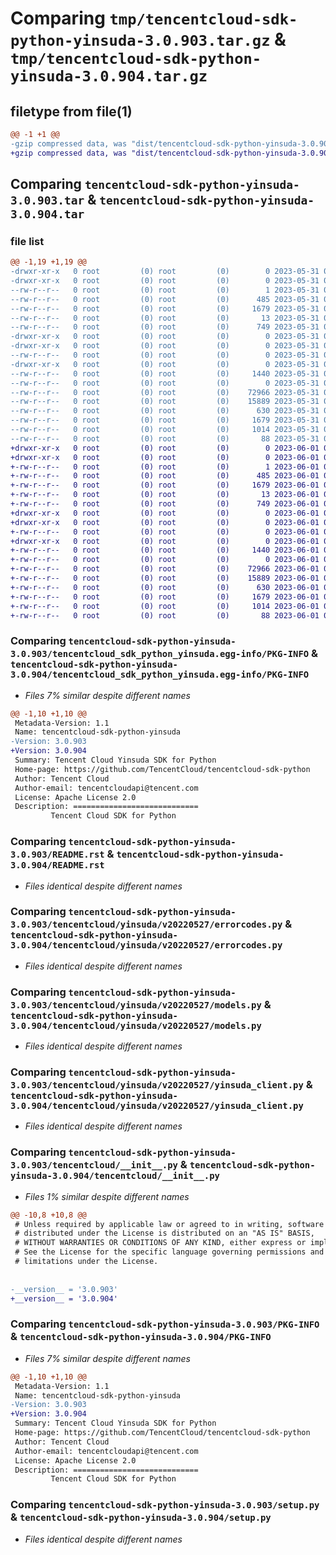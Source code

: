 # Comparing `tmp/tencentcloud-sdk-python-yinsuda-3.0.903.tar.gz` & `tmp/tencentcloud-sdk-python-yinsuda-3.0.904.tar.gz`

## filetype from file(1)

```diff
@@ -1 +1 @@
-gzip compressed data, was "dist/tencentcloud-sdk-python-yinsuda-3.0.903.tar", last modified: Wed May 31 02:26:28 2023, max compression
+gzip compressed data, was "dist/tencentcloud-sdk-python-yinsuda-3.0.904.tar", last modified: Thu Jun  1 02:51:34 2023, max compression
```

## Comparing `tencentcloud-sdk-python-yinsuda-3.0.903.tar` & `tencentcloud-sdk-python-yinsuda-3.0.904.tar`

### file list

```diff
@@ -1,19 +1,19 @@
-drwxr-xr-x   0 root         (0) root         (0)        0 2023-05-31 02:26:28.000000 tencentcloud-sdk-python-yinsuda-3.0.903/
-drwxr-xr-x   0 root         (0) root         (0)        0 2023-05-31 02:26:28.000000 tencentcloud-sdk-python-yinsuda-3.0.903/tencentcloud_sdk_python_yinsuda.egg-info/
--rw-r--r--   0 root         (0) root         (0)        1 2023-05-31 02:26:28.000000 tencentcloud-sdk-python-yinsuda-3.0.903/tencentcloud_sdk_python_yinsuda.egg-info/dependency_links.txt
--rw-r--r--   0 root         (0) root         (0)      485 2023-05-31 02:26:28.000000 tencentcloud-sdk-python-yinsuda-3.0.903/tencentcloud_sdk_python_yinsuda.egg-info/SOURCES.txt
--rw-r--r--   0 root         (0) root         (0)     1679 2023-05-31 02:26:28.000000 tencentcloud-sdk-python-yinsuda-3.0.903/tencentcloud_sdk_python_yinsuda.egg-info/PKG-INFO
--rw-r--r--   0 root         (0) root         (0)       13 2023-05-31 02:26:28.000000 tencentcloud-sdk-python-yinsuda-3.0.903/tencentcloud_sdk_python_yinsuda.egg-info/top_level.txt
--rw-r--r--   0 root         (0) root         (0)      749 2023-05-31 02:26:28.000000 tencentcloud-sdk-python-yinsuda-3.0.903/README.rst
-drwxr-xr-x   0 root         (0) root         (0)        0 2023-05-31 02:26:28.000000 tencentcloud-sdk-python-yinsuda-3.0.903/tencentcloud/
-drwxr-xr-x   0 root         (0) root         (0)        0 2023-05-31 02:26:28.000000 tencentcloud-sdk-python-yinsuda-3.0.903/tencentcloud/yinsuda/
--rw-r--r--   0 root         (0) root         (0)        0 2023-05-31 02:26:28.000000 tencentcloud-sdk-python-yinsuda-3.0.903/tencentcloud/yinsuda/__init__.py
-drwxr-xr-x   0 root         (0) root         (0)        0 2023-05-31 02:26:28.000000 tencentcloud-sdk-python-yinsuda-3.0.903/tencentcloud/yinsuda/v20220527/
--rw-r--r--   0 root         (0) root         (0)     1440 2023-05-31 02:26:28.000000 tencentcloud-sdk-python-yinsuda-3.0.903/tencentcloud/yinsuda/v20220527/errorcodes.py
--rw-r--r--   0 root         (0) root         (0)        0 2023-05-31 02:26:28.000000 tencentcloud-sdk-python-yinsuda-3.0.903/tencentcloud/yinsuda/v20220527/__init__.py
--rw-r--r--   0 root         (0) root         (0)    72966 2023-05-31 02:26:28.000000 tencentcloud-sdk-python-yinsuda-3.0.903/tencentcloud/yinsuda/v20220527/models.py
--rw-r--r--   0 root         (0) root         (0)    15889 2023-05-31 02:26:28.000000 tencentcloud-sdk-python-yinsuda-3.0.903/tencentcloud/yinsuda/v20220527/yinsuda_client.py
--rw-r--r--   0 root         (0) root         (0)      630 2023-05-31 02:26:28.000000 tencentcloud-sdk-python-yinsuda-3.0.903/tencentcloud/__init__.py
--rw-r--r--   0 root         (0) root         (0)     1679 2023-05-31 02:26:28.000000 tencentcloud-sdk-python-yinsuda-3.0.903/PKG-INFO
--rw-r--r--   0 root         (0) root         (0)     1014 2023-05-31 02:26:28.000000 tencentcloud-sdk-python-yinsuda-3.0.903/setup.py
--rw-r--r--   0 root         (0) root         (0)       88 2023-05-31 02:26:28.000000 tencentcloud-sdk-python-yinsuda-3.0.903/setup.cfg
+drwxr-xr-x   0 root         (0) root         (0)        0 2023-06-01 02:51:34.000000 tencentcloud-sdk-python-yinsuda-3.0.904/
+drwxr-xr-x   0 root         (0) root         (0)        0 2023-06-01 02:51:34.000000 tencentcloud-sdk-python-yinsuda-3.0.904/tencentcloud_sdk_python_yinsuda.egg-info/
+-rw-r--r--   0 root         (0) root         (0)        1 2023-06-01 02:51:34.000000 tencentcloud-sdk-python-yinsuda-3.0.904/tencentcloud_sdk_python_yinsuda.egg-info/dependency_links.txt
+-rw-r--r--   0 root         (0) root         (0)      485 2023-06-01 02:51:34.000000 tencentcloud-sdk-python-yinsuda-3.0.904/tencentcloud_sdk_python_yinsuda.egg-info/SOURCES.txt
+-rw-r--r--   0 root         (0) root         (0)     1679 2023-06-01 02:51:34.000000 tencentcloud-sdk-python-yinsuda-3.0.904/tencentcloud_sdk_python_yinsuda.egg-info/PKG-INFO
+-rw-r--r--   0 root         (0) root         (0)       13 2023-06-01 02:51:34.000000 tencentcloud-sdk-python-yinsuda-3.0.904/tencentcloud_sdk_python_yinsuda.egg-info/top_level.txt
+-rw-r--r--   0 root         (0) root         (0)      749 2023-06-01 02:51:34.000000 tencentcloud-sdk-python-yinsuda-3.0.904/README.rst
+drwxr-xr-x   0 root         (0) root         (0)        0 2023-06-01 02:51:34.000000 tencentcloud-sdk-python-yinsuda-3.0.904/tencentcloud/
+drwxr-xr-x   0 root         (0) root         (0)        0 2023-06-01 02:51:34.000000 tencentcloud-sdk-python-yinsuda-3.0.904/tencentcloud/yinsuda/
+-rw-r--r--   0 root         (0) root         (0)        0 2023-06-01 02:51:34.000000 tencentcloud-sdk-python-yinsuda-3.0.904/tencentcloud/yinsuda/__init__.py
+drwxr-xr-x   0 root         (0) root         (0)        0 2023-06-01 02:51:34.000000 tencentcloud-sdk-python-yinsuda-3.0.904/tencentcloud/yinsuda/v20220527/
+-rw-r--r--   0 root         (0) root         (0)     1440 2023-06-01 02:51:34.000000 tencentcloud-sdk-python-yinsuda-3.0.904/tencentcloud/yinsuda/v20220527/errorcodes.py
+-rw-r--r--   0 root         (0) root         (0)        0 2023-06-01 02:51:34.000000 tencentcloud-sdk-python-yinsuda-3.0.904/tencentcloud/yinsuda/v20220527/__init__.py
+-rw-r--r--   0 root         (0) root         (0)    72966 2023-06-01 02:51:34.000000 tencentcloud-sdk-python-yinsuda-3.0.904/tencentcloud/yinsuda/v20220527/models.py
+-rw-r--r--   0 root         (0) root         (0)    15889 2023-06-01 02:51:34.000000 tencentcloud-sdk-python-yinsuda-3.0.904/tencentcloud/yinsuda/v20220527/yinsuda_client.py
+-rw-r--r--   0 root         (0) root         (0)      630 2023-06-01 02:51:34.000000 tencentcloud-sdk-python-yinsuda-3.0.904/tencentcloud/__init__.py
+-rw-r--r--   0 root         (0) root         (0)     1679 2023-06-01 02:51:34.000000 tencentcloud-sdk-python-yinsuda-3.0.904/PKG-INFO
+-rw-r--r--   0 root         (0) root         (0)     1014 2023-06-01 02:51:34.000000 tencentcloud-sdk-python-yinsuda-3.0.904/setup.py
+-rw-r--r--   0 root         (0) root         (0)       88 2023-06-01 02:51:34.000000 tencentcloud-sdk-python-yinsuda-3.0.904/setup.cfg
```

### Comparing `tencentcloud-sdk-python-yinsuda-3.0.903/tencentcloud_sdk_python_yinsuda.egg-info/PKG-INFO` & `tencentcloud-sdk-python-yinsuda-3.0.904/tencentcloud_sdk_python_yinsuda.egg-info/PKG-INFO`

 * *Files 7% similar despite different names*

```diff
@@ -1,10 +1,10 @@
 Metadata-Version: 1.1
 Name: tencentcloud-sdk-python-yinsuda
-Version: 3.0.903
+Version: 3.0.904
 Summary: Tencent Cloud Yinsuda SDK for Python
 Home-page: https://github.com/TencentCloud/tencentcloud-sdk-python
 Author: Tencent Cloud
 Author-email: tencentcloudapi@tencent.com
 License: Apache License 2.0
 Description: ============================
         Tencent Cloud SDK for Python
```

### Comparing `tencentcloud-sdk-python-yinsuda-3.0.903/README.rst` & `tencentcloud-sdk-python-yinsuda-3.0.904/README.rst`

 * *Files identical despite different names*

### Comparing `tencentcloud-sdk-python-yinsuda-3.0.903/tencentcloud/yinsuda/v20220527/errorcodes.py` & `tencentcloud-sdk-python-yinsuda-3.0.904/tencentcloud/yinsuda/v20220527/errorcodes.py`

 * *Files identical despite different names*

### Comparing `tencentcloud-sdk-python-yinsuda-3.0.903/tencentcloud/yinsuda/v20220527/models.py` & `tencentcloud-sdk-python-yinsuda-3.0.904/tencentcloud/yinsuda/v20220527/models.py`

 * *Files identical despite different names*

### Comparing `tencentcloud-sdk-python-yinsuda-3.0.903/tencentcloud/yinsuda/v20220527/yinsuda_client.py` & `tencentcloud-sdk-python-yinsuda-3.0.904/tencentcloud/yinsuda/v20220527/yinsuda_client.py`

 * *Files identical despite different names*

### Comparing `tencentcloud-sdk-python-yinsuda-3.0.903/tencentcloud/__init__.py` & `tencentcloud-sdk-python-yinsuda-3.0.904/tencentcloud/__init__.py`

 * *Files 1% similar despite different names*

```diff
@@ -10,8 +10,8 @@
 # Unless required by applicable law or agreed to in writing, software
 # distributed under the License is distributed on an "AS IS" BASIS,
 # WITHOUT WARRANTIES OR CONDITIONS OF ANY KIND, either express or implied.
 # See the License for the specific language governing permissions and
 # limitations under the License.
 
 
-__version__ = '3.0.903'
+__version__ = '3.0.904'
```

### Comparing `tencentcloud-sdk-python-yinsuda-3.0.903/PKG-INFO` & `tencentcloud-sdk-python-yinsuda-3.0.904/PKG-INFO`

 * *Files 7% similar despite different names*

```diff
@@ -1,10 +1,10 @@
 Metadata-Version: 1.1
 Name: tencentcloud-sdk-python-yinsuda
-Version: 3.0.903
+Version: 3.0.904
 Summary: Tencent Cloud Yinsuda SDK for Python
 Home-page: https://github.com/TencentCloud/tencentcloud-sdk-python
 Author: Tencent Cloud
 Author-email: tencentcloudapi@tencent.com
 License: Apache License 2.0
 Description: ============================
         Tencent Cloud SDK for Python
```

### Comparing `tencentcloud-sdk-python-yinsuda-3.0.903/setup.py` & `tencentcloud-sdk-python-yinsuda-3.0.904/setup.py`

 * *Files identical despite different names*

